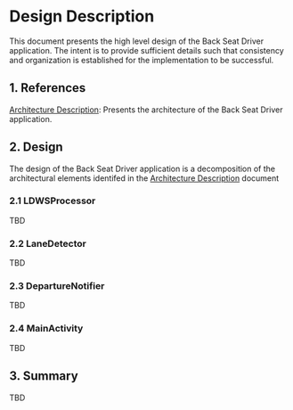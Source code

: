# Design Description

This document presents the high level design of the Back Seat Driver application. The intent is to provide sufficient details such that consistency and organization is established for the implementation to be successful.

## 1. References

[Architecture Description](ArchitectureDescription.md): Presents the architecture of the Back Seat Driver application.

## 2. Design

The design of the Back Seat Driver application is a decomposition of the architectural elements identifed in the [Architecture Description](ArchitectureDescription.md) document

### 2.1 LDWSProcessor

TBD

### 2.2 LaneDetector

TBD

### 2.3 DepartureNotifier

TBD

### 2.4 MainActivity

TBD

## 3. Summary

TBD
